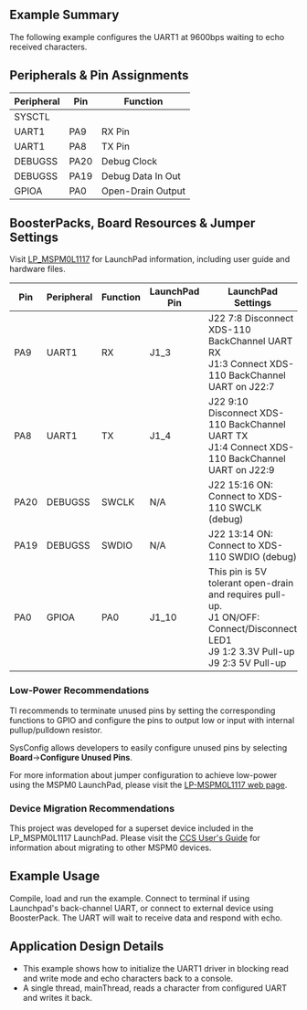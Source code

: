 ## Example Summary

The following example configures the UART1 at 9600bps waiting to echo received characters.

## Peripherals & Pin Assignments

| Peripheral | Pin | Function |
| --- | --- | --- |
| SYSCTL |  |  |
| UART1 | PA9 | RX Pin |
| UART1 | PA8 | TX Pin |
| DEBUGSS | PA20 | Debug Clock |
| DEBUGSS | PA19 | Debug Data In Out |
| GPIOA | PA0 | Open-Drain Output |

## BoosterPacks, Board Resources & Jumper Settings

Visit [LP_MSPM0L1117](https://www.ti.com/tool/LP-MSPM0L1117) for LaunchPad information, including user guide and hardware files.

| Pin | Peripheral | Function | LaunchPad Pin | LaunchPad Settings |
| --- | --- | --- | --- | --- |
| PA9 | UART1 | RX | J1_3 | J22 7:8 Disconnect XDS-110 BackChannel UART RX<br>J1:3 Connect XDS-110 BackChannel UART on J22:7 |
| PA8 | UART1 | TX | J1_4 | J22 9:10 Disconnect XDS-110 BackChannel UART TX<br>J1:4 Connect XDS-110 BackChannel UART on J22:9 |
| PA20 | DEBUGSS | SWCLK | N/A | J22 15:16 ON: Connect to XDS-110 SWCLK (debug) |
| PA19 | DEBUGSS | SWDIO | N/A | J22 13:14 ON: Connect to XDS-110 SWDIO (debug) |
| PA0 | GPIOA | PA0 | J1_10 | This pin is 5V tolerant open-drain and requires pull-up.<br>J1 ON/OFF: Connect/Disconnect LED1<br>J9 1:2 3.3V Pull-up<br>J9 2:3 5V Pull-up |

### Low-Power Recommendations
TI recommends to terminate unused pins by setting the corresponding functions to
GPIO and configure the pins to output low or input with internal
pullup/pulldown resistor.

SysConfig allows developers to easily configure unused pins by selecting **Board**→**Configure Unused Pins**.

For more information about jumper configuration to achieve low-power using the
MSPM0 LaunchPad, please visit the [LP-MSPM0L1117 web page](https://www.ti.com/tool/LP-MSPM0L1117).


### Device Migration Recommendations
This project was developed for a superset device included in the LP_MSPM0L1117 LaunchPad. Please
visit the [CCS User's Guide](https://software-dl.ti.com/msp430/esd/MSPM0-SDK/latest/docs/english/tools/ccs_ide_guide/doc_guide/doc_guide-srcs/ccs_ide_guide.html#non-sysconfig-compatible-project-migration)
for information about migrating to other MSPM0 devices.

## Example Usage

Compile, load and run the example.
Connect to terminal if using Launchpad's back-channel UART, or connect to
external device using BoosterPack.
The UART will wait to receive data and respond with echo.

## Application Design Details

* This example shows how to initialize the UART1 driver in blocking read and write mode and echo characters back to a console.
* A single thread, mainThread, reads a character from configured UART and writes it back.
